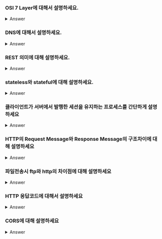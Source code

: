 ### OSI 7 Layer에 대해서 설명하세요.

<details>
   <summary> Answer </summary>
<br />
   컴퓨터 네트워크 프로토콜을 기능에 따라 계층별로 나눈 것으로 물리 계층, 데이터 링크 계층, 네트워크 계층, 전송 계층, 세션 계층, 표현 계층, 응용 계층으로 이루어진다.<br />
   계층을 나눔으로써 네트워크가 일어나는 과정들을 명확하게 알아볼 수 있고, 각 계층의 내부를 자유롭게 설계할 수 있다.<br />
   네트워크 통신 과정에서 응용 계층부터 차례로 헤더가 붙으며 캡슐화되고 반대로 물리 계층부터 차례로 사용한 헤더를 떼어내며 역캡슐화한다.<br />
</details>

### DNS에 대해서 설명하세요.

<details>
   <summary> Answer </summary>
<br />
   도메인 네임과 IP 주소를 서로 변환해주는 시스템이다.<br />
   Local DNS Server와 Root DNS Server, TLD Server 등을 거치며 변환된다.<br />
</details>

### REST 의미에 대해 설명하세요.
   
<details>
   <summary> Answer </summary>
<br />
   심플한 인터페이스를 설계하기 위한 아키텍처이다. HTTP와 잘 어울리고, 유연성이 높은 방식이다. 그래서 특히 MSA에서는 대부분 REST API를 도입한다.<br />
   Uniform Interface, Stateless, Cacheable, Self-descriptiveness, Layered System, Server-Client 구조 등을 특징으로 꼽을 수 있다.<br />
   HTTP 상의 REST API는 URI로 자원을 나타내고, Method로 자원에 대한 행위를 표현한다.<br />
</details>
   

### stateless와 stateful에 대해 설명하세요.  
  
<details>
   <summary> Answer </summary>
<br />
   상태와 관계 없이 같은 요청에 대해 같은 응답을 유지하면 stateless한 것이고, 상태에 따라 다른 동작을 하면 stateful한 것이다.<br />
   응답하는 쪽(Server)에서 요청하는 쪽(Client)의 정보를 가지고 있으면 stateful하다고 한다.<br />
   HTTP의 경우, 기본적으로 stateless한 프로토콜로 각 요청은 서로 분리된 트랜잭션을 가진다. <br />
   그래서 사용자 인증 정보 등 유지 되어야하는 정보가 있을 경우, 쿠키와 세션 등을 사용하여 stateful하게 동작할 수 있다.<br />
</details>


### 클라이언트가 서버에서 발행한 세션을 유지하는 프로세스를 간단하게 설명하세요

<details>
   <summary> Answer </summary>
<br />
   클라이언트가 session id 없이 요청을 한 경우, 서버는 새로 session id를 발급하여 세션 정보들을 서버에 저장해두고 response에는 session id를 담아 응답한다.<br />
   이 때, Set-cookie 헤더를 이용해 클라이언트에서 session id를 저장해놓을 수 있도록 한다.<br />
   클라이언트는 이후 요청을 보낼 때 헤더에 session id 값을 담아 보내면, 서버에서는 session id에 해당하는 정보들을 활용할 수 있게 된다.<br />
</details>

### HTTP의 Request Message와 Response Message의 구조차이에 대해 설명하세요

<details>
   <summary> Answer </summary>
<br />
   헤더와 바디로 나누어져 있는 것은 같고, 메시지 헤더가 리퀘스트 라인이나 상태 라인을 포함한다는 점이 서로 다르다.<br />
   Request는 HTTP 버전과 메소드, URI를 담은 리퀘스트 라인을 포함하고 있다.<br />
   Response는 HTTP 버전과 결과를 나타내는 상태 코드, 설명을 담은 상태 라인을 포함하고 있다.<br />
</details>

### 파일전송시 ftp와 http의 차이점에 대해 설명하세요

<details>
   <summary> Answer </summary>
<br />
   FTP는 양방향 프로토콜로 한번 커넥션을 맺고 파일업/다운로드를 여러번 수행하고 커넥션을 해제할 수 있다.<br />
   HTTP는 단방향 프로토콜로 한번의 커넥션으로 하나의 요청->응답을 통해 파일업/다운로드를 수행한다.<br />
</details>

### HTTP 응답코드에 대해서 설명하세요

<details>
   <summary> Answer </summary>
<br />
   
</details>

### CORS에 대해 설명하세요

<details>
   <summary> Answer </summary>
<br />
   
</details>

